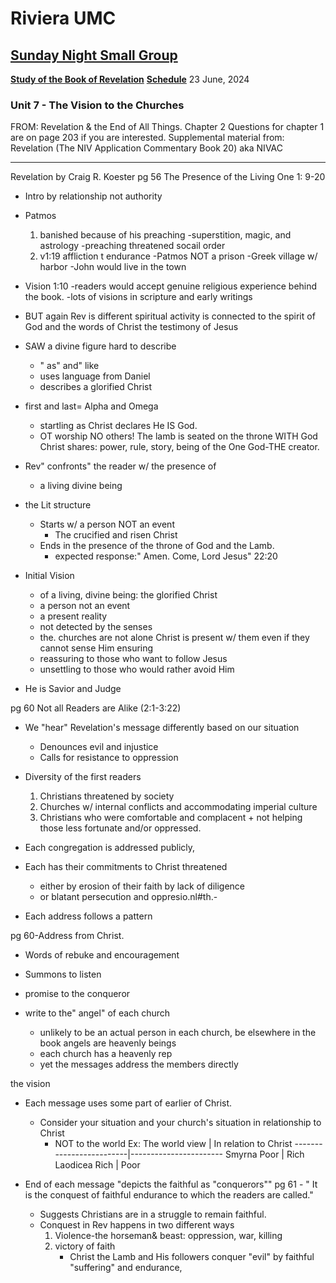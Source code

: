 # Riviera UMC
## [Sunday Night Small Group](/README.md)
**[Study of the Book of Revelation](/Revelation/README.md)**
**[Schedule](/00-Schedule.md)**
23 June, 2024

### Unit 7 - The Vision to the Churches
FROM: Revelation & the End of All Things.
Chapter 2
Questions for chapter 1 are on page 203 if you are interested.
Supplemental material from: Revelation (The NIV Application Commentary Book 20) aka NIVAC

---

Revelation by Craig R. Koester
pg 56 The Presence of the Living One 1: 9-20
- Intro by relationship not authority
- Patmos
  1. banished because  of his preaching
     -superstition, magic, and astrology
     -preaching threatened socail order
  2. v1:19 affliction t endurance
     -Patmos NOT a prison
     -Greek village w/ harbor
     -John would live in the town
- Vision 1:10
  -readers would accept genuine religious experience behind the book.
  -lots of visions in scripture and early writings
- BUT again Rev is different spiritual activity is connected to the spirit of God and the words of Christ
the testimony of Jesus
- SAW a divine figure hard to describe
  - " as" and" like
  - uses language from Daniel
  - describes a glorified Christ
- first and last= Alpha and Omega
  - startling as Christ declares He IS God.
  - OT worship NO others!
The lamb is seated on the throne WITH God Christ shares: power, rule, story,
being of the One God-THE creator.

- Rev" confronts" the reader w/ the presence of
  - a living divine being
- the Lit structure
  - Starts w/ a person NOT an event
    - The crucified and risen Christ
  - Ends in the presence of the throne of God and the Lamb.
    - expected response:" Amen. Come, Lord Jesus" 22:20
- Initial Vision
  - of a living, divine being: the glorified Christ
  - a person not an event
  - a present reality
  - not detected by the senses
  - the. churches are not alone
Christ is present w/ them even if they cannot sense Him
ensuring
  - reassuring to those who want to follow Jesus 
  - unsettling to those who would rather avoid Him
- He is Savior and Judge

pg 60 Not all Readers are Alike (2:1-3:22)
- We "hear" Revelation's message differently based on our situation
  - Denounces evil and injustice
  - Calls for resistance to oppression
- Diversity of the first readers
  1. Christians threatened by society
  2. Churches w/ internal conflicts and accommodating imperial culture
  3. Christians who were comfortable and complacent + not helping those less fortunate and/or oppressed.

- Each congregation is addressed publicly,
- Each has their commitments to Christ threatened
  - either by erosion of their faith by lack of diligence
  - or blatant persecution and oppresio.nl#th.-
- Each address follows a pattern

pg 60-Address from Christ.
  - Words of rebuke and encouragement
  - Summons to listen
  - promise to the conqueror

- write to the" angel" of each church
  - unlikely to be an actual person in each church, be elsewhere in the book angels are heavenly beings
  - each church has a heavenly rep
  - yet the messages address the members directly

the vision
- Each message uses some part of earlier of Christ.
  - Consider your situation and your church's situation in relationship to Christ
    - NOT to the world
	Ex:      The world view  |  In relation to Christ
	-------------------------|-----------------------
	Smyrna        Poor       |        Rich
  	Laodicea      Rich       |        Poor

- End of each message "depicts the faithful as "conquerors""
  pg 61 - " It is the conquest of faithful endurance to which the readers are called."
  - Suggests Christians are in a struggle to remain faithful.
  - Conquest in Rev happens in two different ways
    1) Violence-the horseman& beast: oppression, war, killing
    2) victory of faith
	   - Christ the Lamb and His followers conquer "evil" by faithful "suffering" and endurance,
